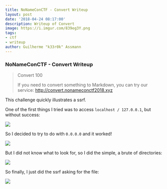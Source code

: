 ```yaml
---
title: NoNameConCTF - Convert Writeup
layout: post
date: '2018-04-24 08:17:00'
description: Writeup of Convert
image: https://i.imgur.com/839eg3Y.png
tags:
- ctf
- writeup
author: Guilherme "k33r0k" Assmann
---
```

### NoNameConCTF - Convert Writeup
>Convert
>100
>
>If you need to convert something to Markdown, you can try our service: http://convert.nonameconctf2018.xyz


This challenge quickly illustrates a ssrf.

One of the first things I tried was to access `localhost / 127.0.0.1`, but without success:

![](https://i.imgur.com/839eg3Y.png)

So I decided to try to do with `0.0.0.0` and it worked!

![](https://i.imgur.com/kc81Z6l.png)

But I did not know what to look for, so I did the simple, a brute of directories:

![](https://i.imgur.com/uCThGlR.jpg)

So finally, I just did the ssrf asking for the file:

![](https://i.imgur.com/CtqseLe.png)

